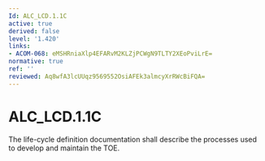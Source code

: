 ```yaml
---
Id: ALC_LCD.1.1C
active: true
derived: false
level: '1.420'
links:
- ACOM-068: eMSHRniaXlp4EFARvM2KLZjPCWgN9TLTY2XEoPviLrE=
normative: true
ref: ''
reviewed: Aq8wfA3lcUUqz9569552OsiAFEk3almcyXrRWcBiFQA=
---
```


# ALC_LCD.1.1C

The life-cycle definition documentation shall describe the processes used to develop and maintain the TOE.